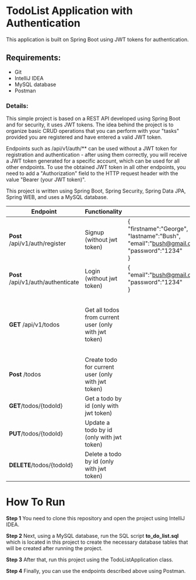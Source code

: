 # TodoList Application with Authentication

This application is built on Spring Boot using JWT tokens for authentication.

## Requirements:
* Git
* IntelliJ IDEA
* MySQL database
* Postman

### Details:
This simple project is based on a REST API developed using Spring Boot and for security, it uses JWT tokens. The idea behind the project is to organize basic CRUD operations that you can perform with your "tasks" provided you are registered and have entered a valid JWT token.

Endpoints such as /api/v1/auth/** can be used without a JWT token for registration and authentication - after using them correctly, you will receive a JWT token generated for a specific account, which can be used for all other endpoints.
To use the obtained JWT token in all other endpoints, you need to add a "Authorization" field to the HTTP request header with the value "Bearer (your JWT token)".

This project is written using Spring Boot, Spring Security, Spring Data JPA, Spring WEB, and uses a MySQL database.


| Endpoint                           | Functionality                                          |                                                                                                              |                                                                                 |
|------------------------------------|--------------------------------------------------------|--------------------------------------------------------------------------------------------------------------|---------------------------------------------------------------------------------|
| **Post** /api/v1/auth/register     | Signup (without jwt token)                             | {<br/>"firstname":"George",<br/>"lastname":"Bush",<br/>"email":"bush@gmail.com",<br/>"password":"1234"<br/>} | {<br/>"token":"your token"<br/>}                                                |
| **Post** /api/v1/auth/authenticate | Login (without jwt token)                              | {<br/>"email":"bush@gmail.com",<br/>"password":"1234"<br/>}                                                  | {<br/>"token":"your token"<br/>}                                                |
| **GET** /api/v1/todos              | Get all todos from current user (only with jwt token)  |                                                                                                              | [<br/>{<br/>"id":1,<br/>"name":"task's name",<br/>"completed":false<br/>}<br/>] |
| **Post** /todos                    | Create todo for current user (only with jwt token)     |                                                                                                              |                                                                                 |
| **GET**/todos/{todoId}             | Get a todo by id (only with jwt token)                 |                                                                                                              |                                                                                 |
| **PUT**/todos/{todoId}             | Update a todo by id (only with jwt token)              |                                                                                                              |                                                                                 |
| **DELETE**/todos/{todoId}          | Delete a todo by id (only with jwt token)              |                                                                                                              |                                                                                 |



# How To Run

**Step 1**
You need to clone this repository and open the project using IntelliJ IDEA.

**Step 2**
Next, using a MySQL database, run the SQL script **to_do_list.sql** which is located in this project to create the necessary database tables
that will be created after running the project.

**Step 3**
After that, run this project using the TodoListApplication class.

**Step 4**
Finally, you can use the endpoints described above using Postman.
